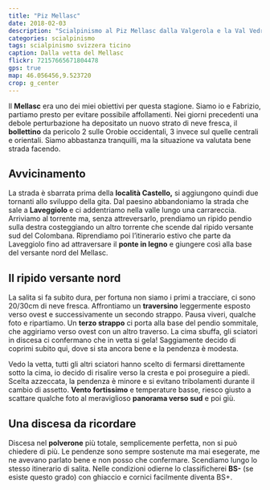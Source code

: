 ```yaml
---
title: "Piz Mellasc"
date: 2018-02-03
description: "Scialpinismo al Piz Mellasc dalla Valgerola e la Val Vedrano con partenza dalla località Castello"
categories: scialpinismo
tags: scialpinismo svizzera ticino
caption: Dalla vetta del Mellasc
flickr: 72157665671804478
gps: true
map: 46.056456,9.523720
crop: g_center
---
```


Il **Mellasc** era uno dei miei obiettivi per questa stagione. Siamo io e Fabrizio, partiamo presto per evitare possibile affollamenti. Nei giorni precedenti una debole perturbazione ha depositato un nuovo strato di neve fresca, il **bollettino** da pericolo 2 sulle Orobie occidentali, 3 invece sul quelle centrali e orientali. Siamo abbastanza tranquilli, ma la situazione va valutata bene strada facendo.

## Avvicinamento
La strada è sbarrata prima della **località Castello,** si aggiungono quindi due tornanti allo sviluppo della gita. Dal paesino abbandoniamo la strada che sale a **Laveggiolo** e ci addentriamo nella valle lungo una carrareccia. Arriviamo al torrente ma, senza attreversarlo, prendiamo un ripido pendio sulla destra costeggiando un altro torrente che scende dal ripido versante sud del Colombana. Riprendiamo poi l’itinerario estivo che parte da Laveggiolo fino ad attraversare il **ponte in legno** e giungere così alla base del versante nord del Mellasc.

## Il ripido versante nord
La salita si fa subito dura, per fortuna non siamo i primi a tracciare, ci sono 20/30cm di neve fresca. Affrontiamo un **traversino** leggermente esposto verso ovest e successivamente un secondo strappo. Pausa viveri, qualche foto e ripartiamo. Un **terzo strappo** ci porta alla base del pendio sommitale, che aggiriamo verso ovest con un altro traverso. La cima sbuffa, gli sciatori in discesa ci confermano che in vetta si gela! Saggiamente decido di coprimi subito qui, dove si sta ancora bene e la pendenza è modesta.

Vedo la vetta, tutti gli altri sciatori hanno scelto di fermarsi direttamente sotto la cima, io decido di risalire verso la cresta e poi proseguire a piedi. Scelta azzeccata, la pendenza è minore e si evitano tribolamenti durante il cambio di assetto.
**Vento fortissimo** e temperature basse, riesco giusto a scattare qualche foto al meraviglioso **panorama verso sud** e poi giù.

## Una discesa da ricordare
Discesa nel **polverone** più totale, semplicemente perfetta, non si può chiedere di più. Le pendenze sono sempre sostenute ma mai esegerate, me ne avevano parlato bene e non posso che confermare. Scendiamo lungo lo stesso itinerario di salita. Nelle condizioni odierne lo classificherei **BS-** (se esiste questo grado) con ghiaccio e cornici facilmente diventa BS+.